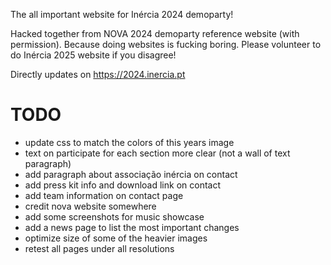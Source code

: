 The all important website for Inércia 2024 demoparty!

Hacked together from NOVA 2024 demoparty reference website (with permission). Because doing websites is fucking boring. Please volunteer to do Inércia 2025 website if you disagree!

Directly updates on https://2024.inercia.pt

# TODO

- update css to match the colors of this years image
- text on participate for each section more clear (not a wall of text paragraph)
- add paragraph about associação inércia on contact
- add press kit info and download link on contact
- add team information on contact page
- credit nova website somewhere
- add some screenshots for music showcase
- add a news page to list the most important changes
- optimize size of some of the heavier images
- retest all pages under all resolutions
